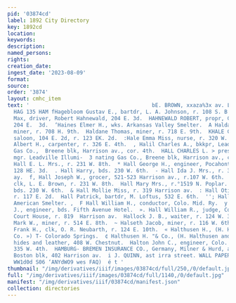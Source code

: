 ```yaml
---
pid: '03874cd'
label: 1892 City Directory
key: 1892cd
location: 
keywords: 
description: 
named_persons: 
rights: 
creation_date: 
ingest_date: '2023-08-09'
format: 
source: 
order: '3874'
layout: cmhc_item
text: '                                       bE. BROWN, xxaza%3x av. LEADING HATTER            By
  HAG 135 HAM fHagebloom Gustav E., bartdr, L. A. Johnson, r. 108 S. B oledo av.  ‘fHahnewald
  Max, driver, Robert Hahnewald, 204 E. 3d.  HAHNEWALD ROBERT, propr, Colorado Bakery,
  204 E.  3d.  ‘Haines Elmer H., wks. Arkansas Valley Smelter.  A Haldane Archibald,
  miner, r. 708 H. 9th.  Haldane Thomas, miner, r. 718 E. 9th.  KHALE CHARLES T.,
  saloon, 104 E. 2d, r. 123 EK. 2d.  :Hale Emma Miss, nurse, r. 320 W. 7th.  Hall
  Albert H., carpenter, r. 326 E. 4th.  , Halil Charles A., bkkpr, Leadville Illuminating
  Gas Co.,  Breene blk, Harrison av., cor. 4th.  HALL CHARLES L. > prest. and gen’l
  mgr. Leadville Illumi-  3 nating Gas Co., Breene blk, Harrison av., cor. 4th.  *
  Hall E. L. Mrs., r. 231 W. 8th.  * Hall George H., engineer, Pocahontas Mine, r.
  128 HE. 3d.  . Hall Harry, bds. 230 W. 6th.  - Hall Ida J. Mrs., r. 320 Harrison
  ay.  f, Hall Joseph W., grocer, 521-523 Harrison av., r.107 W. 6th.  . Hall J. Augustus,
  clk, L. E. Brown, r. 231 W. 8th.  Hall Mary Mrs., r.°1519 N. Poplar.  + Hall Major,
  bds. 230 W. 6th.  & Hall Mollie Miss, r. 319 Harrison av.  : Hall Otis C., physician,
  r. 117 E. 2d.  Hall Patrick, bartdr, M. Loftus, 532 E. 6th.  ''; Hall William, carpenter,
  American Smelter. ,  F Hall William H., conductor, Colo. Mid. Ry.  y Hall William
  J., engineer, bds. Fifth Avenue Hotel.  ». Hall William R., judge, County Court,
  Court House, r. 819  Harrison av.  Hallock J. B., waiter, r. 124 W. 3d.  . Hallock
  Mark W., miner, r. 514 E. 8th.  ~ Halseth Jacob, miner, r. 116 W. 6th.  -F Holshouser
  Frank H., clk, O. R. Neubarth, r. 124 E. 10th.  « Halthusen H., (H. Halthusen &
  Co. ») T- Colorado Springs.  ¢ Halthusen H. "& Co., (H. Halthusen and A. M. Goslen,)
  hides and leather, 408 W. Chestnut.  Halton John C., engineer, Colo. Mid. Ry, r.
  335 W. 4th.  HAMBURG- BREMEN INSURANCE CO., Germany, Milner & Hurd, agts, 20-21
  Boston blk, 402 Harrison av.  i J. QUINN, ast irra street. WALL PAPER      IsHls
  WW1d0d S06 ‘ANYdWO9 wes FAQ)  é t '
thumbnail: "/img/derivatives/iiif/images/03874cd/full/250,/0/default.jpg"
full: "/img/derivatives/iiif/images/03874cd/full/1140,/0/default.jpg"
manifest: "/img/derivatives/iiif/03874cd/manifest.json"
collection: directories
---
```

